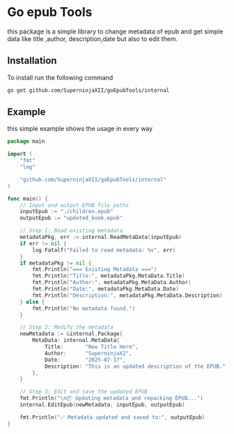 # Go epub Tools 
this package is a simple library to change metadata of epub and get simple data like title ,author, description,date but also to edit them.

## Installation 
To install run the following command 

```bash
go get github.com/SuperninjaXII/goEpubTools/internal
```
## Example 
this simple example shows the usage in every way 

```go
package main

import (
	"fmt"
	"log"

	"github.com/SuperninjaXII/goEpubTools/internal"
)

func main() {
	// Input and output EPUB file paths
	inputEpub := "./children.epub"
	outputEpub := "updated_book.epub"

	// Step 1: Read existing metadata
	metadataPkg, err := internal.ReadMetaData(inputEpub)
	if err != nil {
		log.Fatalf("Failed to read metadata: %v", err)
	}
	if metadataPkg != nil {
		fmt.Println("=== Existing Metadata ===")
		fmt.Println("Title:", metadataPkg.MetaData.Title)
		fmt.Println("Author:", metadataPkg.MetaData.Author)
		fmt.Println("Date:", metadataPkg.MetaData.Date)
		fmt.Println("Description:", metadataPkg.MetaData.Description)
	} else {
		fmt.Println("No metadata found.")
	}

	// Step 2: Modify the metadata
	newMetadata := &internal.Package{
		MetaData: internal.MetaData{
			Title:       "New Title Here",
			Author:      "SuperninjaX2",
			Date:        "2025-07-17",
			Description: "This is an updated description of the EPUB.",
		},
	}

	// Step 3: Edit and save the updated EPUB
	fmt.Println("\n📦 Updating metadata and repacking EPUB...")
	internal.EditEpub(newMetadata, inputEpub, outputEpub)

	fmt.Println("✅ Metadata updated and saved to:", outputEpub)
}
```